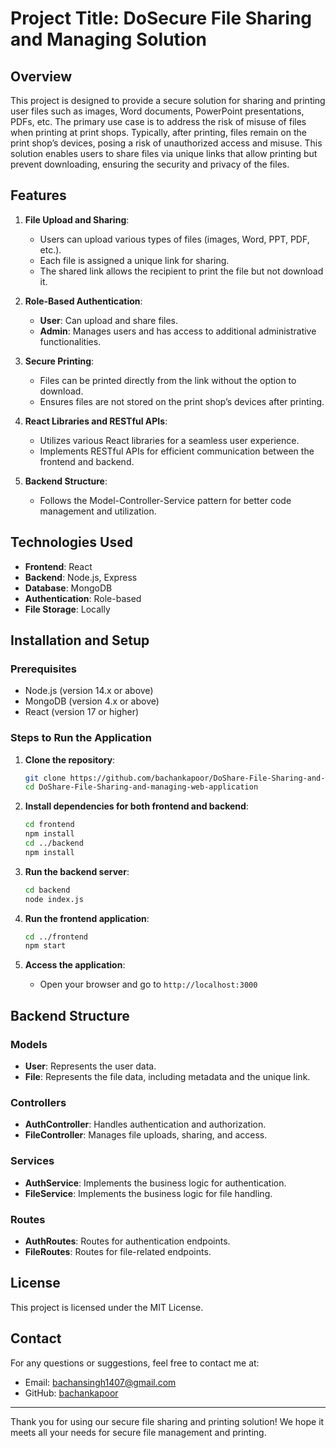 
# Project Title: DoSecure File Sharing and Managing Solution

## Overview

This project is designed to provide a secure solution for sharing and printing user files such as images, Word documents, PowerPoint presentations, PDFs, etc. The primary use case is to address the risk of misuse of files when printing at print shops. Typically, after printing, files remain on the print shop’s devices, posing a risk of unauthorized access and misuse. This solution enables users to share files via unique links that allow printing but prevent downloading, ensuring the security and privacy of the files.

## Features

1. **File Upload and Sharing**:
    - Users can upload various types of files (images, Word, PPT, PDF, etc.).
    - Each file is assigned a unique link for sharing.
    - The shared link allows the recipient to print the file but not download it.

2. **Role-Based Authentication**:
    - **User**: Can upload and share files.
    - **Admin**: Manages users and has access to additional administrative functionalities.

3. **Secure Printing**:
    - Files can be printed directly from the link without the option to download.
    - Ensures files are not stored on the print shop’s devices after printing.

4. **React Libraries and RESTful APIs**:
    - Utilizes various React libraries for a seamless user experience.
    - Implements RESTful APIs for efficient communication between the frontend and backend.

5. **Backend Structure**:
    - Follows the Model-Controller-Service pattern for better code management and utilization.

## Technologies Used

- **Frontend**: React
- **Backend**: Node.js, Express
- **Database**: MongoDB
- **Authentication**: Role-based
- **File Storage**: Locally

## Installation and Setup

### Prerequisites

- Node.js (version 14.x or above)
- MongoDB (version 4.x or above)
- React (version 17 or higher)

### Steps to Run the Application

1. **Clone the repository**:
    ```bash
    git clone https://github.com/bachankapoor/DoShare-File-Sharing-and-managing-web-application.git
    cd DoShare-File-Sharing-and-managing-web-application
    ```

2. **Install dependencies for both frontend and backend**:
    ```bash
    cd frontend
    npm install
    cd ../backend
    npm install
    ```

3. **Run the backend server**:
    ```bash
    cd backend
    node index.js
    ```

4. **Run the frontend application**:
    ```bash
    cd ../frontend
    npm start
    ```

5. **Access the application**:
    - Open your browser and go to `http://localhost:3000`

## Backend Structure

### Models
- **User**: Represents the user data.
- **File**: Represents the file data, including metadata and the unique link.

### Controllers
- **AuthController**: Handles authentication and authorization.
- **FileController**: Manages file uploads, sharing, and access.

### Services
- **AuthService**: Implements the business logic for authentication.
- **FileService**: Implements the business logic for file handling.

### Routes
- **AuthRoutes**: Routes for authentication endpoints.
- **FileRoutes**: Routes for file-related endpoints.

## License

This project is licensed under the MIT License.

## Contact

For any questions or suggestions, feel free to contact me at:
- Email: bachansingh1407@gmail.com
- GitHub: [bachankapoor](https://github.com/bachankapoor)

---

Thank you for using our secure file sharing and printing solution! We hope it meets all your needs for secure file management and printing.


